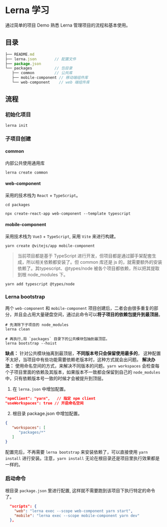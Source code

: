 # Lerna 学习

通过简单的项目 Demo 熟悉 Lerna 管理项目的流程和基本使用。

## 目录

```js
├── README.md
├── lerna.json        // 配置文件
├── package.json
└── packages          // 包目录
   ├── common         // 公共库
   ├── mobile-component // 移动端组件库
   └── web-component    // web 端组件库
```

## 流程

### 初始化项目

```shell
lerna init
```

### 子项目创建

#### common

内部公共使用通用库

```shell
lerna create common
```

#### web-component

采用的技术栈为 `React` + `TypeScript`。

```shell
cd packages

npx create-react-app web-component --template typescript
```

#### mobile-component

采用技术栈为 `Vue3` + `TypeScript`, 采用 `Vite` 来进行构建。

```shell
yarn create @vitejs/app mobile-component
```

> 当前项目都是基于 TypeScript 进行开发，但项目都是通过脚手架配套生成，所以相关依赖都安装了。但 common 库还是 js 的，就需要额外的安装依赖了。其typescript、@types/node 被各个项目都依赖，所以把其提取到根 node_modules 下。

```shell
yarn add typescript @types/node
```

### Lerna bootstrap

两个 `web-component` 和  `mobile-component` 项目创建后，二者会由很多重复的部分，并且会占用大量硬盘空间，通过此命令可以**将子项目的依赖包提升到最顶层**。

```shell
# 先清除下子项目的 node_modules
lerna clean

# 再执行,将 `packages` 目录下的公共模块包抽到最顶层。
lerna bootstrap --hoist
```

**缺点：** 针对公共模块抽离到最顶层，**不同版本号只会保留使用最多的**， 这种配置不太好，当项目中有些功能需要依赖老版本时，这种方式就会出问题。
**解决办法：** 使用命名空间的方式，来解决不同版本的问题。`yarn workspaces` 会检查每个子项目里面的依赖及其版本，如果版本不一致都会保留到自己的 `node_modules` 中，只有依赖版本号一致的时候才会被提升到顶层。

1. 在 `lerna.json` 中增加配置。

```json
"npmClient": "yarn",   // 指定 npm client
"useWorkspaces": true // 开启命名空间
```

2. 根目录 package.json 中增加配置。


```json
{
   "workspaces": [
      "packages/*"
   ]
}
```

配置完后，不再需要 `lerna bootstrap` 来安装依赖了，可以直接使用 `yarn install` 进行安装。注意，`yarn install` 无论在根目录还是项目里执行效果都是一样的。

### 启动命令

根目录 `package.json` 里进行配置, 这样就不需要跑到该项目下执行特定的命令了。

```json
  "scripts": {
    "web": "lerna exec --scope web-component yarn start",
    "mobile": "lerna exec --scope mobile-component yarn dev"
  },
```
